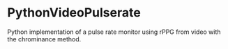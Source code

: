 # PythonVideoPulserate
Python implementation of a pulse rate monitor using rPPG from video with the chrominance method.
